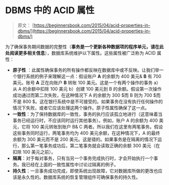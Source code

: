 # DBMS 中的 ACID 属性

> 原文： [https://beginnersbook.com/2015/04/acid-properties-in-dbms/](https://beginnersbook.com/2015/04/acid-properties-in-dbms/)

为了确保事务期间数据的完整性（**事务是一个更新各种数据项的程序单元，请在此处阅读更多相关信息**），数据库系统维护以下属性。这些属性被广泛称为 ACID 属性：

*   **原子性** ：此属性确保事务的所有操作都反映在数据库中或不反映。让我们举一个银行系统的例子来理解这一点：假设账户 **A** 的余额为 400 美元&amp; **B** 有 700 美元。账号 **A** 正在向账户 **B** 转账 100 美元。这是一个有两个操作的事务 a）从 A 的余额中扣除 100 美元 b）创建 100 美元到 B 的余额。假设第一次操作成功通过而第二次失败，在这种情况下 A 的余额为 300 $而 B 则为 700 $而不是 800 $。这在银行系统中是不可接受的。如果事务在没有执行任何操作的情况下失败，或者它应该处理这两个操作。原子性属性确保了这一点。
*   **一致性**：为了保持数据库的一致性，事务的执行应该孤立地进行（这意味着当事务已经运行时，不应该同时运行其他事务）。例如，账户 A 的余额为 400 美元，它将 100 美元转账到账户 B&amp; C 两者。所以我们在这里有两笔事务。假设这些事务同时运行，两笔事务均为 400 美元余额，在这种情况下，A 的最终余额为 300 美元而不是 200 美元。这是错的。如果事务是在隔离的情况下运行，那么第一笔事务成功后，第二笔事务就会读取正确的余额 300 美元（在扣除 100 美元之前）。
*   **隔离**：对于每对事务，只有当另一个事务完成执行时，才会开始执行一个事务。我已经在上面的一致性属性中讨论过隔离的例子。
*   **持久性**：一旦事务成功完成，即使系统出现故障，它对数据库所做的更改也应该是永久性的。数据库系统的恢复管理组件可确保事务的持久性。